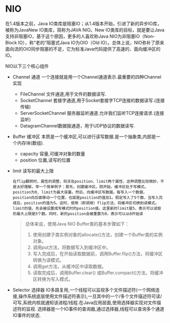# NIO

在1.4版本之前，Java IO类库是阻塞IO；从1.4版本开始，引进了新的异步IO库，被称为JavaNew IO类库，简称为JAVA NIO。New IO类库的目标，就是要让Java支持非阻塞IO，基于这个原因，更多的人喜欢称Java NIO为非阻塞IO（Non-Block IO），称“老的”阻塞式Java IO为OIO（Old IO）。总体上说，NIO弥补了原来面向流的OIO同步阻塞的不足，它为标准Java代码提供了高速的、面向缓冲区的IO。

NIO以下三个核心组件

- Channel 通道
	一个连接就是用一个Channel通道表示.最重要的四种Channel实现
	
	+ FileChannel 文件通道,用于文件的数据读写.
	+ SocketChannel 套接字通道,用于Socket套接字TCP连接的数据读写.(连接传输)
	+ ServerSocketChannel 服务器监听通道.允许我们监听TCP连接请求.(连接监听)
	+ DatagramChannel数据报通道，用于UDP协议的数据读写.
- Buffer  缓冲区
	本质是一个缓冲区,可以进行读写数据.是一个抽象类,内部是一个内存块(数组).
	
	- capacity 容量,可缓冲对象的数量
	- position 位置,读写的位置
- limit 读写的最大上限
	
	```
	在flip翻转时，属性的调整，将涉及position、limit两个属性，这种调整比较微妙，不是太好理解，举一个简单例子：首先，创建缓冲区。刚开始，缓冲区处于写模式。position为0, limit为最大容量。然后，向缓冲区写数据。每写入一个数据，position向后面移动一个位置，也就是position的值加1。假定写入了5个数，当写入完成后，position的值为5。这时，使用（即调用）flip方法，将缓冲区切换到读模式。limit的值，先会被设置成写模式时的position值。这里新的limit是5，表示可以读取的最大上限是5个数。同时，新的position会被重置为0，表示可以从0开始读
	```
	> 总体来说，使用Java NIO Buffer类的基本步骤如下：
	> 1. 使用创建子类实例对象的allocate()方法，创建一个Buffer类的实例对象。
	> 2. 调用put方法，将数据写入到缓冲区中。
	> 3. 写入完成后，在开始读取数据前，调用Buffer.flip()方法，将缓冲区转换为读模式。
	> 4. 调用get方法，从缓冲区中读取数据。
	> 5. 读取完成后，调用Buffer.clear() 或Buffer.compact()方法，将缓冲区转换为写入模式。
- Selector 选择器
	IO多路复用,一个线程可以监视多个文件描述符(一个网络连接,操作系统底层使用文件描述符表示),一旦其中的一个/多个文件描述符可读/可写,系统内核就通知该进程/线程.在Java应用层面,使用选择器实现对文件描述符的监视.
	选择器是一个IO事件的查询器,通过选择器,线程可以查询多个通道IO事件的状态.
	
